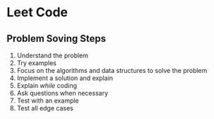 # Leet Code

## Problem Soving Steps
1. Understand the problem
2. Try examples
3. Focus on the algorithms and data structures to solve the problem
4. Implement a solution and explain
5. Explain _while_ coding
6. Ask questions when necessary
7. Test with an example
8. Test all edge cases

